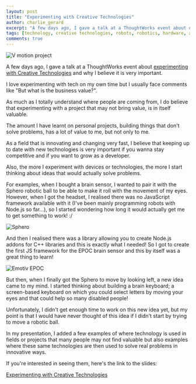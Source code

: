 ```yaml
---
layout: post
title: "Experimenting with Creative Technologies"
author: charlie_gerard
excerpt: "A few days ago, I gave a talk at a ThoughtWorks event about experimenting with Creative Technologies and why I believe it is very important..."
tags: [technology, creative technologies, robots, robotics, hardware, art, programming, creative coding, innovation ]
comments: true
---
```


![V motion project](https://i.vimeocdn.com/video/315828574_640.jpg)

A few days ago, I gave a talk at a ThoughtWorks event about [experimenting with Creative Technologies](http://charliegerard.github.io/creative-technology-talk/#/) and why I believe it is very important.

I love experimenting with tech on my own time but I usually face comments like "But what is the business value?".

As much as I totally understand where people are coming from, I do believe that experimenting with a project that may not bring value, is in itself valuable.

The amount I have learnt on personal projects, building things that don't solve problems, has a lot of value to me, but not only to me.

As a field that is innovating and changing very fast, I believe that keeping up to date with new technologies is very important if you wanna stay competitive and if you want to grow as a developer.

Also, the more I experiment with devices or technologies, the more I start thinking about ideas that would actually solve problems.

For examples, when I bought a brain sensor, I wanted to pair it with the Sphero robotic ball to be able to make it roll with the movement of my eyes.
However, when I got the headset, I realised there was no JavaScript framework available with it (I've been mainly programming robots with Node.js so far...), so I started wondering how long it would actually get me to get something to work! :/

![Sphero](http://www.ystudios.com/wp-content/uploads/Sphero-Ball-1.jpg)

And then I realised there was a library allowing you to create Node.js addons for C++ libraries and this is exactly what I needed!
So I got to create the first JS framework for the EPOC brain sensor and this by itself was a great thing to learn!

![Emotiv EPOC](https://emotiv.com/include/home/images/section5-epoc.png)

But then, when I finally got the Sphero to move by looking left, a new idea came to my mind. I started thinking about building a brain keyboard; a screen-based keyboard on which you could select letters by moving your eyes and that could help so many disabled people!

Unfortunately, I didn't get enough time to work on this new idea yet, but my point is that I would have never thought of this idea if I didn't start by trying to move a robotic ball.


In my presentation, I added a few examples of where technology is used in fields or projects that many people may not find valuable but also examples where these same technologies are then used to solve real problems in innovative ways.

If you're interested in seeing them, here's the link to the slides:

[Experimenting with Creative Technologies](http://charliegerard.github.io/creative-technology-talk/#/)
